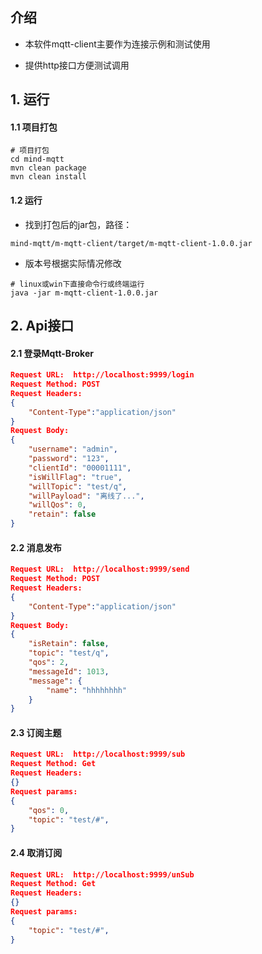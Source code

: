 ## 介绍

- 本软件mqtt-client主要作为连接示例和测试使用

- 提供http接口方便测试调用

## 1. 运行

#### 1.1 项目打包

```shell
# 项目打包
cd mind-mqtt
mvn clean package
mvn clean install
```

#### 1.2 运行

- 找到打包后的jar包，路径：

```
mind-mqtt/m-mqtt-client/target/m-mqtt-client-1.0.0.jar
```

- 版本号根据实际情况修改

```
# linux或win下直接命令行或终端运行
java -jar m-mqtt-client-1.0.0.jar
```

## 2. Api接口

#### 2.1 登录Mqtt-Broker

```json
Request URL:  http://localhost:9999/login
Request Method: POST
Request Headers:
{
    "Content-Type":"application/json"
}
Request Body:
{
    "username": "admin",
    "password": "123",
    "clientId": "00001111",
    "isWillFlag": "true",
    "willTopic": "test/q",
    "willPayload": "离线了...",
    "willQos": 0,
    "retain": false
}
```



#### 2.2 消息发布

```json
Request URL:  http://localhost:9999/send
Request Method: POST
Request Headers:
{
    "Content-Type":"application/json"
}
Request Body:
{
    "isRetain": false,
    "topic": "test/q",
    "qos": 2,
    "messageId": 1013,
    "message": {
        "name": "hhhhhhhh"
    }
}
```

#### 2.3 订阅主题

```json
Request URL:  http://localhost:9999/sub
Request Method: Get
Request Headers:
{}
Request params:
{
    "qos": 0,
    "topic": "test/#",
}
```

#### 2.4 取消订阅

```json
Request URL:  http://localhost:9999/unSub
Request Method: Get
Request Headers:
{}
Request params:
{
    "topic": "test/#",
}
```


